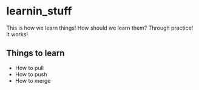 # learnin_stuff

This is how we learn things! How should we learn them? Through practice! It works!

## Things to learn

- How to pull
- How to push
- How to merge
